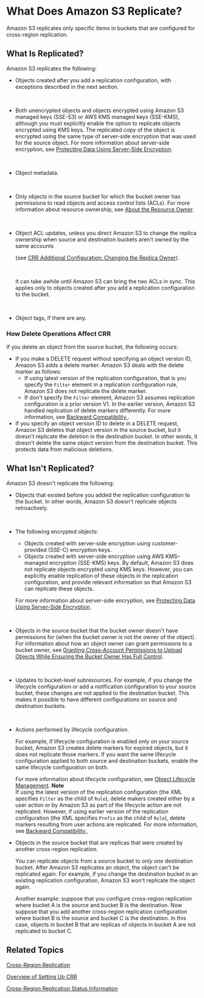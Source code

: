 # What Does Amazon S3 Replicate?<a name="crr-what-is-isnot-replicated"></a>

Amazon S3 replicates only specific items in buckets that are configured for cross\-region replication\. 

## What Is Replicated?<a name="crr-what-is-replicated"></a>

Amazon S3 replicates the following:
+ Objects created after you add a replication configuration, with exceptions described in the next section\.

   
+ Both unencrypted objects and objects encrypted using Amazon S3 managed keys \(SSE\-S3\) or AWS KMS managed keys \(SSE\-KMS\), although you must explicitly enable the option to replicate objects encrypted using KMS keys\. The replicated copy of the object is encrypted using the same type of server\-side encryption that was used for the source object\. For more information about server\-side encryption, see [Protecting Data Using Server\-Side Encryption](serv-side-encryption.md)\.

   
+ Object metadata\.

   
+ Only objects in the source bucket for which the bucket owner has permissions to read objects and access control lists \(ACLs\)\. For more information about resource ownership, see [About the Resource Owner](access-control-overview.md#about-resource-owner)\.

   
+ Object ACL updates, unless you direct Amazon S3 to change the replica ownership when source and destination buckets aren't owned by the same accounts 

   \(see [CRR Additional Configuration: Changing the Replica Owner](crr-change-owner.md)\)\. 

   

  It can take awhile until Amazon S3 can bring the two ACLs in sync\. This applies only to objects created after you add a replication configuration to the bucket\.

   
+  Object tags, if there are any\.

### How Delete Operations Affect CRR<a name="crr-delete-op"></a>

If you delete an object from the source bucket, the following occurs:
+ If you make a DELETE request without specifying an object version ID, Amazon S3 adds a delete marker\. Amazon S3 deals with the delete marker as follows:
  + If using latest version of the replication configuration, that is you specify the `Filter` element in a replication configuration rule, Amazon S3 does not replicate the delete marker\.
  + If don't specify the `Filter` element, Amazon S3 assumes replication configuration is a prior version V1\. In the earlier version, Amazon S3 handled replication of delete markers differently\. For more information, see [Backward Compatibility ](crr-add-config.md#crr-backward-compat-considerations)\. 
+ If you specify an object version ID to delete in a DELETE request, Amazon S3 deletes that object version in the source bucket, but it doesn't replicate the deletion in the destination bucket\. In other words, it doesn't delete the same object version from the destination bucket\. This protects data from malicious deletions\. 

## What Isn't Replicated?<a name="crr-what-is-not-replicated"></a>

Amazon S3 doesn't replicate the following:
+  Objects that existed before you added the replication configuration to the bucket\. In other words, Amazon S3 doesn't replicate objects retroactively\.

   
+ The following encrypted objects:
  + Objects created with server\-side encryption using customer\-provided \(SSE\-C\) encryption keys\.
  + Objects created with server\-side encryption using AWS KMS–managed encryption \(SSE\-KMS\) keys\. By default, Amazon S3 does not replicate objects encrypted using KMS keys\. However, you can explicitly enable replication of these objects in the replication configuration, and provide relevant information so that Amazon S3 can replicate these objects\. 

   For more information about server\-side encryption, see [Protecting Data Using Server\-Side Encryption](serv-side-encryption.md)\. 

   
+ Objects in the source bucket that the bucket owner doesn't have permissions for \(when the bucket owner is not the owner of the object\)\. For information about how an object owner can grant permissions to a bucket owner, see [Granting Cross\-Account Permissions to Upload Objects While Ensuring the Bucket Owner Has Full Control](example-bucket-policies.md#example-bucket-policies-use-case-8)\.

   
+ Updates to bucket\-level subresources\. For example, if you change the lifecycle configuration or add a notification configuration to your source bucket, these changes are not applied to the destination bucket\. This makes it possible to have different configurations on source and destination buckets\. 

   
+ Actions performed by lifecycle configuration\. 

  For example, if lifecycle configuration is enabled only on your source bucket, Amazon S3 creates delete markers for expired objects, but it does not replicate those markers\. If you want the same lifecycle configuration applied to both source and destination buckets, enable the same lifecycle configuration on both\.

  For more information about lifecycle configuration, see [Object Lifecycle Management](object-lifecycle-mgmt.md)\.
**Note**  
If using the latest version of the replication configuration \(the XML specifies `Filter` as the child of `Rule`\), delete makers created either by a user action or by Amazon S3 as part of the lifecycle action are not replicated\. However, if using earlier version of the replication configuration \(the XML specifies `Prefix` as the child of `Rule`\), delete markers resulting from user actions are replicated\. For more information, see [Backward Compatibility ](crr-add-config.md#crr-backward-compat-considerations)\.
+ Objects in the source bucket that are replicas that were created by another cross\-region replication\.

  You can replicate objects from a source bucket to *only one* destination bucket\. After Amazon S3 replicates an object, the object can't be replicated again\. For example, if you change the destination bucket in an existing replication configuration, Amazon S3 won't replicate the object again\.

  Another example: suppose that you configure cross\-region replication where bucket A is the source and bucket B is the destination\. Now suppose that you add another cross\-region replication configuration where bucket B is the source and bucket C is the destination\. In this case, objects in bucket B that are replicas of objects in bucket A are not replicated to bucket C\. 

## Related Topics<a name="crr-whatis-isnot-related-topics"></a>

[Cross\-Region Replication ](crr.md)

[Overview of Setting Up CRR ](crr-how-setup.md)

[Cross\-Region Replication Status Information](crr-status.md)